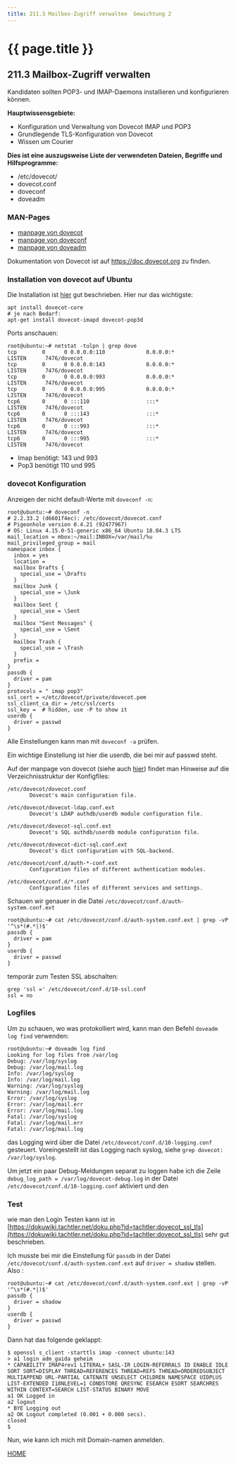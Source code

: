 ```yaml
---
title: 211.3 Mailbox-Zugriff verwalten  Gewichtung 2
---
```


# {{ page.title }}

## 211.3 Mailbox-Zugriff verwalten

Kandidaten sollten POP3- und IMAP-Daemons installieren und konfigurieren können.

**Hauptwissensgebiete:**
-   Konfiguration und Verwaltung von Dovecot IMAP und POP3
-   Grundlegende TLS-Konfiguration von Dovecot
-   Wissen um Courier

**Dies ist eine auszugsweise Liste der verwendeten Dateien, Begriffe und
Hilfsprogramme:**
-   /etc/dovecot/
-   dovecot.conf
-   doveconf
-   doveadm

### MAN-Pages

- [manpage von dovecot](./man/dovecot.html)
- [manpage von doveconf](./man/doveconf.html)
- [manpage von doveadm](./man/doveadm.html)

Dokumentation von Dovecot ist auf https://doc.dovecot.org zu finden.

### Installation von dovecot auf Ubuntu

Die Installation ist [hier](https://wiki.ubuntuusers.de/Dovecot/) gut beschrieben. Hier nur das wichtigste:

```
apt install dovecot-core
# je nach Bedarf:
apt-get install dovecot-imapd dovecot-pop3d
```

Ports anschauen:

```
root@ubuntu:~# netstat -tulpn | grep dove
tcp        0      0 0.0.0.0:110             0.0.0.0:*               LISTEN      7476/dovecot
tcp        0      0 0.0.0.0:143             0.0.0.0:*               LISTEN      7476/dovecot
tcp        0      0 0.0.0.0:993             0.0.0.0:*               LISTEN      7476/dovecot
tcp        0      0 0.0.0.0:995             0.0.0.0:*               LISTEN      7476/dovecot
tcp6       0      0 :::110                  :::*                    LISTEN      7476/dovecot
tcp6       0      0 :::143                  :::*                    LISTEN      7476/dovecot
tcp6       0      0 :::993                  :::*                    LISTEN      7476/dovecot
tcp6       0      0 :::995                  :::*                    LISTEN      7476/dovecot
```

- Imap benötigt: 143 und 993
- Pop3 benötigt 110 und 995

### dovecot Konfiguration

Anzeigen der nicht default-Werte mit `doveconf -n`:

```
root@ubuntu:~# doveconf -n
# 2.2.33.2 (d6601f4ec): /etc/dovecot/dovecot.conf
# Pigeonhole version 0.4.21 (92477967)
# OS: Linux 4.15.0-51-generic x86_64 Ubuntu 18.04.3 LTS
mail_location = mbox:~/mail:INBOX=/var/mail/%u
mail_privileged_group = mail
namespace inbox {
  inbox = yes
  location =
  mailbox Drafts {
    special_use = \Drafts
  }
  mailbox Junk {
    special_use = \Junk
  }
  mailbox Sent {
    special_use = \Sent
  }
  mailbox "Sent Messages" {
    special_use = \Sent
  }
  mailbox Trash {
    special_use = \Trash
  }
  prefix =
}
passdb {
  driver = pam
}
protocols = " imap pop3"
ssl_cert = </etc/dovecot/private/dovecot.pem
ssl_client_ca_dir = /etc/ssl/certs
ssl_key =  # hidden, use -P to show it
userdb {
  driver = passwd
}
```

Alle Einstellungen kann man mit `doveconf -a` prüfen.

Ein wichtige Einstellung ist hier die userdb, die bei mir auf passwd steht.

Auf der manpage von dovecot (siehe auch [hier](./man/dovecot.html)) findet man Hinweise auf die Verzeichnisstruktur der Konfigfiles:

```
/etc/dovecot/dovecot.conf
       Dovecot's main configuration file.

/etc/dovecot/dovecot-ldap.conf.ext
       Dovecot's LDAP authdb/userdb module configuration file.

/etc/dovecot/dovecot-sql.conf.ext
       Dovecot's SQL authdb/userdb module configuration file.

/etc/dovecot/dovecot-dict-sql.conf.ext
       Dovecot's dict configuration with SQL-backend.

/etc/dovecot/conf.d/auth-*-conf.ext
       Configuration files of different authentication modules.

/etc/dovecot/conf.d/*.conf
       Configuration files of different services and settings.
```

Schauen wir genauer in die Datei `/etc/dovecot/conf.d/auth-system.conf.ext`

```
root@ubuntu:~# cat /etc/dovecot/conf.d/auth-system.conf.ext | grep -vP '^\s*(#.*|)$'
passdb {
  driver = pam
}
userdb {
  driver = passwd
}
```

temporär zum Testen SSL abschalten:

```
grep 'ssl =' /etc/dovecot/conf.d/10-ssl.conf
ssl = no
```

### Logfiles

Um zu schauen, wo was protokolliert wird, kann man den Befehl `doveadm log find` verwenden:

```
root@ubuntu:~# doveadm log find
Looking for log files from /var/log
Debug: /var/log/syslog
Debug: /var/log/mail.log
Info: /var/log/syslog
Info: /var/log/mail.log
Warning: /var/log/syslog
Warning: /var/log/mail.log
Error: /var/log/syslog
Error: /var/log/mail.err
Error: /var/log/mail.log
Fatal: /var/log/syslog
Fatal: /var/log/mail.err
Fatal: /var/log/mail.log
```

das Logging wird über die Datei `/etc/dovecot/conf.d/10-logging.conf` gesteuert. Voreingestellt ist das Logging nach syslog, siehe `grep dovecot: /var/log/syslog`.

Um jetzt ein paar Debug-Meldungen separat zu loggen habe ich die Zeile `debug_log_path = /var/log/dovecot-debug.log` in der Datei `/etc/dovecot/conf.d/10-logging.conf` aktiviert und den

### Test

wie man den Login Testen kann ist in [https://dokuwiki.tachtler.net/doku.php?id=tachtler:dovecot_ssl_tls](https://dokuwiki.tachtler.net/doku.php?id=tachtler:dovecot_ssl_tls) sehr gut beschrieben.

Ich musste bei mir die Einstellung für `passdb` in der Datei `/etc/dovecot/conf.d/auth-system.conf.ext` auf `driver = shadow` stellen. Also :

```
root@ubuntu:~# cat /etc/dovecot/conf.d/auth-system.conf.ext | grep -vP '^\s*(#.*|)$'
passdb {
  driver = shadow
}
userdb {
  driver = passwd
}
```

Dann hat das folgende geklappt:

```
$ openssl s_client -starttls imap -connect ubuntu:143
> a1 login adm_gaida geheim
* CAPABILITY IMAP4rev1 LITERAL+ SASL-IR LOGIN-REFERRALS ID ENABLE IDLE SORT SORT=DISPLAY THREAD=REFERENCES THREAD=REFS THREAD=ORDEREDSUBJECT MULTIAPPEND URL-PARTIAL CATENATE UNSELECT CHILDREN NAMESPACE UIDPLUS LIST-EXTENDED I18NLEVEL=1 CONDSTORE QRESYNC ESEARCH ESORT SEARCHRES WITHIN CONTEXT=SEARCH LIST-STATUS BINARY MOVE
a1 OK Logged in
a2 logout
* BYE Logging out
a2 OK Logout completed (0.001 + 0.000 secs).
closed
$
```

Nun, wie kann ich mich mit Domain-namen anmelden.

[HOME](./)
